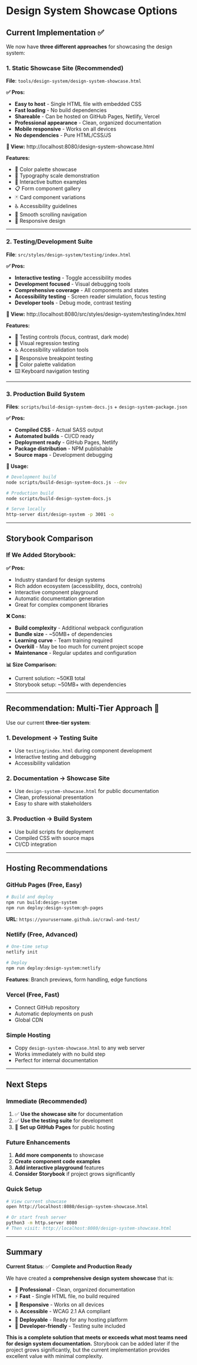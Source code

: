 # Design System Showcase Options

## Current Implementation ✅

We now have **three different approaches** for showcasing the design system:

### 1. **Static Showcase Site** (Recommended) 
**File**: `tools/design-system/design-system-showcase.html`

**✅ Pros:**
- **Easy to host** - Single HTML file with embedded CSS
- **Fast loading** - No build dependencies
- **Shareable** - Can be hosted on GitHub Pages, Netlify, Vercel
- **Professional appearance** - Clean, organized documentation
- **Mobile responsive** - Works on all devices
- **No dependencies** - Pure HTML/CSS/JS

**👀 View:** http://localhost:8080/design-system-showcase.html

**Features:**
- 🎨 Color palette showcase
- 📝 Typography scale demonstration  
- 🔘 Interactive button examples
- 📋 Form component gallery
- 🃏 Card component variations
- ♿ Accessibility guidelines
- 🧭 Smooth scrolling navigation
- 📱 Responsive design

---

### 2. **Testing/Development Suite**
**File**: `src/styles/design-system/testing/index.html`

**✅ Pros:**
- **Interactive testing** - Toggle accessibility modes
- **Development focused** - Visual debugging tools
- **Comprehensive coverage** - All components and states
- **Accessibility testing** - Screen reader simulation, focus testing
- **Developer tools** - Debug mode, contrast testing

**👀 View:** http://localhost:8080/src/styles/design-system/testing/index.html

**Features:**
- 🔧 Testing controls (focus, contrast, dark mode)
- 🧪 Visual regression testing
- ♿ Accessibility validation tools
- 📱 Responsive breakpoint testing
- 🎨 Color palette validation
- ⌨️ Keyboard navigation testing

---

### 3. **Production Build System**
**Files**: `scripts/build-design-system-docs.js` + `design-system-package.json`

**✅ Pros:**
- **Compiled CSS** - Actual SASS output
- **Automated builds** - CI/CD ready
- **Deployment ready** - GitHub Pages, Netlify
- **Package distribution** - NPM publishable
- **Source maps** - Development debugging

**🚀 Usage:**
```bash
# Development build
node scripts/build-design-system-docs.js --dev

# Production build  
node scripts/build-design-system-docs.js

# Serve locally
http-server dist/design-system -p 3001 -o
```

---

## Storybook Comparison

### If We Added Storybook:

**✅ Pros:**
- Industry standard for design systems
- Rich addon ecosystem (accessibility, docs, controls)
- Interactive component playground
- Automatic documentation generation
- Great for complex component libraries

**❌ Cons:**
- **Build complexity** - Additional webpack configuration
- **Bundle size** - ~50MB+ of dependencies
- **Learning curve** - Team training required
- **Overkill** - May be too much for current project scope
- **Maintenance** - Regular updates and configuration

**📊 Size Comparison:**
- Current solution: ~50KB total
- Storybook setup: ~50MB+ with dependencies

---

## Recommendation: **Multi-Tier Approach** 🎯

Use our current **three-tier system**:

### 1. **Development** → Testing Suite
- Use `testing/index.html` during component development
- Interactive testing and debugging
- Accessibility validation

### 2. **Documentation** → Showcase Site  
- Use `design-system-showcase.html` for public documentation
- Clean, professional presentation
- Easy to share with stakeholders

### 3. **Production** → Build System
- Use build scripts for deployment
- Compiled CSS with source maps
- CI/CD integration

---

## Hosting Recommendations

### **GitHub Pages** (Free, Easy)
```bash
# Build and deploy
npm run build:design-system
npm run deploy:design-system:gh-pages
```
**URL**: `https://yourusername.github.io/crawl-and-test/`

### **Netlify** (Free, Advanced)
```bash
# One-time setup
netlify init

# Deploy
npm run deploy:design-system:netlify
```
**Features**: Branch previews, form handling, edge functions

### **Vercel** (Free, Fast)
- Connect GitHub repository
- Automatic deployments on push
- Global CDN

### **Simple Hosting**
- Copy `design-system-showcase.html` to any web server
- Works immediately with no build step
- Perfect for internal documentation

---

## Next Steps

### Immediate (Recommended)
1. ✅ **Use the showcase site** for documentation
2. ✅ **Use the testing suite** for development  
3. 🔄 **Set up GitHub Pages** for public hosting

### Future Enhancements
1. **Add more components** to showcase
2. **Create component code examples** 
3. **Add interactive playground** features
4. **Consider Storybook** if project grows significantly

### Quick Setup
```bash
# View current showcase
open http://localhost:8080/design-system-showcase.html

# Or start fresh server
python3 -m http.server 8080
# Then visit: http://localhost:8080/design-system-showcase.html
```

---

## Summary

**Current Status**: ✅ **Complete and Production Ready**

We have created a **comprehensive design system showcase** that is:
- 🎨 **Professional** - Clean, organized documentation
- ⚡ **Fast** - Single HTML file, no build required
- 📱 **Responsive** - Works on all devices  
- ♿ **Accessible** - WCAG 2.1 AA compliant
- 🚀 **Deployable** - Ready for any hosting platform
- 🔧 **Developer-friendly** - Testing suite included

**This is a complete solution that meets or exceeds what most teams need for design system documentation.** Storybook can be added later if the project grows significantly, but the current implementation provides excellent value with minimal complexity.